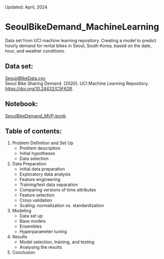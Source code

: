 Updated: April, 2024

# SeoulBikeDemand_MachineLearning
Data set from UCI machine learning repository. Creating a model to predict hourly demand for rental bikes in Seoul, South Korea, based on the date, hour, and weather conditions. 

## Data set:
[SeouldBikeData.csv](SeoulBikeData.csv)  
Seoul Bike Sharing Demand. (2020). UCI Machine Learning Repository. https://doi.org/10.24432/C5F62R.

## Notebook:
[SeoulBikeDemand_MVP.ipynb](SeoulBikeDemand_MVP.ipynb)

## Table of contents:
1. Problem Definition and Set Up
   - Problem description
   - Initial hypotheses
   - Data selection
2. Data Preparation
   - Initial data preparation
   - Exploratory data analysis
   - Feature engineering
   - Training/test data separation
   - Comparing versions of time attributes
   - Feature selection
   - Cross validation
   - Scaling: normalization vs. standardization
3. Modeling
   - Data set up
   - Base models
   - Ensembles
   - Hyperparameter tuning
4. Results
   - Model selection, training, and testing
   - Analysing the results
5. Conclusion
